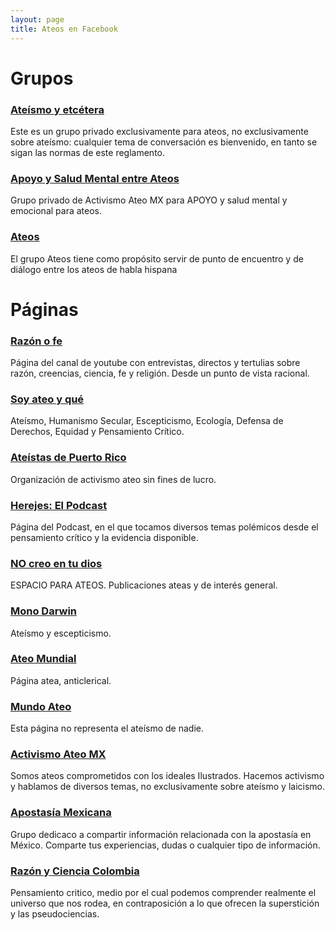 ```yaml
---
layout: page
title: Ateos en Facebook
---
```


# Grupos

### [Ateísmo y etcétera](https://www.facebook.com/groups/AteismoYEtcetera)
Este es un grupo privado exclusivamente para ateos, no exclusivamente sobre ateísmo: cualquier tema de conversación es bienvenido, en tanto se sigan las normas de este reglamento.


### [Apoyo y Salud Mental entre Ateos](https://www.facebook.com/groups/ApoyoAteo)
Grupo privado de Activismo Ateo MX para APOYO y salud mental y emocional para ateos.


### [Ateos](https://www.facebook.com/groups/nocreyentes/)
El grupo Ateos tiene como propósito servir de punto de encuentro y de diálogo entre los ateos de habla hispana


# Páginas

### [Razón o fe](https://www.facebook.com/Razonofe)
Página del canal de youtube con entrevistas, directos y tertulias sobre razón, creencias, ciencia, fe y religión. Desde un punto de vista racional.

### [Soy ateo y qué](https://www.facebook.com/soyateo.yque.oficial)
Ateísmo, Humanismo Secular, Escepticismo, Ecología, Defensa de Derechos, Equidad y Pensamiento Crítico.


### [Ateístas de Puerto Rico](https://www.facebook.com/ateistaspr/)
Organización de activismo ateo sin fines de lucro.


### [Herejes: El Podcast](https://www.facebook.com/herejespodcast/)
Página del Podcast, en el que tocamos diversos temas polémicos desde el pensamiento crítico y la evidencia disponible.


### [NO creo en tu dios](https://www.facebook.com/No-Creo-En-Tu-Dios-269232553936375/)
ESPACIO PARA ATEOS. Publicaciones ateas y de interés general.


### [Mono Darwin](https://www.facebook.com/ElMonoDarwin/)
Ateísmo y escepticismo.


### [Ateo Mundial](https://www.facebook.com/Ateomundial/)
Página atea, anticlerical.


### [Mundo Ateo](https://www.facebook.com/MundoAteo.org)
Esta página no representa el ateísmo de nadie.


### [Activismo Ateo MX](https://www.facebook.com/ActivismoAteoMX)
Somos ateos comprometidos con los ideales Ilustrados. Hacemos activismo y hablamos de diversos temas, no exclusivamente sobre ateísmo y laicismo.


### [Apostasía Mexicana](https://www.facebook.com/Apostasiamexicana/)
Grupo dedicaco a compartir información relacionada con la apostasía en México. Comparte tus experiencias, dudas o cualquier tipo de información.


### [Razón y Ciencia Colombia](https://www.facebook.com/RazonyCienciaColombia)
Pensamiento critico, medio por el cual podemos comprender realmente el universo que nos rodea, en contraposición a lo que ofrecen la superstición y las pseudociencias.

